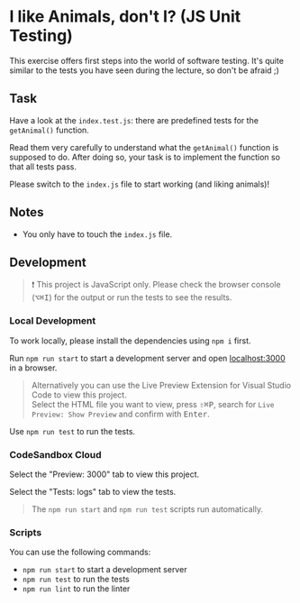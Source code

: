 # I like Animals, don't I? (JS Unit Testing)

This exercise offers first steps into the world of software testing. It's quite similar to the tests you have seen during the lecture, so don't be afraid ;)

## Task

Have a look at the `index.test.js`: there are predefined tests for the `getAnimal()` function.

Read them very carefully to understand what the `getAnimal()` function is supposed to do. After doing so, your task is to implement the function so that all tests pass.

Please switch to the `index.js` file to start working (and liking animals)!

## Notes

- You only have to touch the `index.js` file.

## Development

> ❗️ This project is JavaScript only. Please check the browser console (<kbd>⌥</kbd><kbd>⌘</kbd><kbd>I</kbd>) for the output or run the tests to see the results.

### Local Development

To work locally, please install the dependencies using `npm i` first.

Run `npm run start` to start a development server and open [localhost:3000](http://localhost:3000) in a browser.

> Alternatively you can use the Live Preview Extension for Visual Studio Code to view this project.  
> Select the HTML file you want to view, press <kbd>⇧</kbd><kbd>⌘</kbd><kbd>P</kbd>, search for `Live Preview: Show Preview` and confirm with <kbd>Enter</kbd>.

Use `npm run test` to run the tests.

### CodeSandbox Cloud

Select the "Preview: 3000" tab to view this project.

Select the "Tests: logs" tab to view the tests.

> The `npm run start` and `npm run test` scripts run automatically.

### Scripts

You can use the following commands:

- `npm run start` to start a development server
- `npm run test` to run the tests
- `npm run lint` to run the linter
